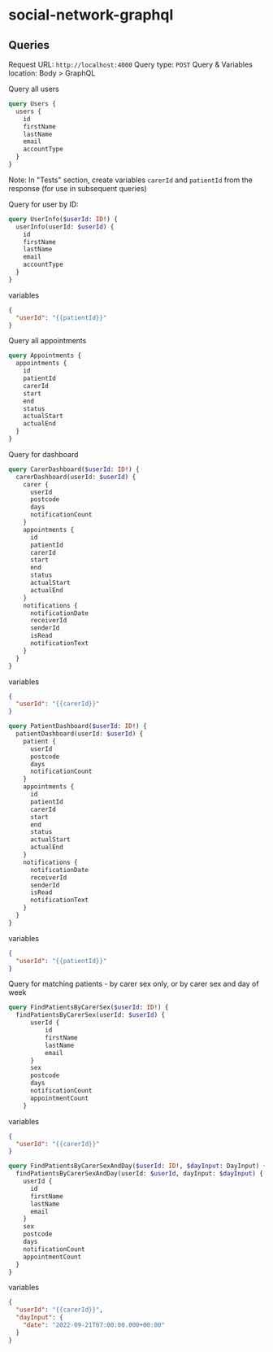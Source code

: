 # social-network-graphql

## Queries

Request URL: `http://localhost:4000`
Query type: `POST`
Query & Variables location: Body > GraphQL

Query all users

```graphql
query Users {
  users {
    id
    firstName
    lastName
    email
    accountType
  }
}
```

Note: In "Tests" section, create variables `carerId` and `patientId` from the response (for use in subsequent queries)

Query for user by ID:

```graphql
query UserInfo($userId: ID!) {
  userInfo(userId: $userId) {
    id
    firstName
    lastName
    email
    accountType
  }
}
```

variables

```json
{
  "userId": "{{patientId}}"
}
```

Query all appointments

```graphql
query Appointments {
  appointments {
    id
    patientId
    carerId
    start
    end
    status
    actualStart
    actualEnd
  }
}
```

Query for dashboard

```graphql
query CarerDashboard($userId: ID!) {
  carerDashboard(userId: $userId) {
    carer {
      userId
      postcode
      days
      notificationCount
    }
    appointments {
      id
      patientId
      carerId
      start
      end
      status
      actualStart
      actualEnd
    }
    notifications {
      notificationDate
      receiverId
      senderId
      isRead
      notificationText
    }
  }
}
```

variables

```json
{
  "userId": "{{carerId}}"
}
```

```graphql
query PatientDashboard($userId: ID!) {
  patientDashboard(userId: $userId) {
    patient {
      userId
      postcode
      days
      notificationCount
    }
    appointments {
      id
      patientId
      carerId
      start
      end
      status
      actualStart
      actualEnd
    }
    notifications {
      notificationDate
      receiverId
      senderId
      isRead
      notificationText
    }
  }
}
```

variables

```json
{
  "userId": "{{patientId}}"
}
```

Query for matching patients - by carer sex only, or by carer sex and day of week

```graphql
query FindPatientsByCarerSex($userId: ID!) {
  findPatientsByCarerSex(userId: $userId) {
      userId {
          id
          firstName
          lastName
          email
      }
      sex
      postcode
      days
      notificationCount
      appointmentCount
    }
```

variables

```json
{
  "userId": "{{carerId}}"
}
```

```graphql
query FindPatientsByCarerSexAndDay($userId: ID!, $dayInput: DayInput) {
  findPatientsByCarerSexAndDay(userId: $userId, dayInput: $dayInput) {
    userId {
      id
      firstName
      lastName
      email
    }
    sex
    postcode
    days
    notificationCount
    appointmentCount
  }
}
```

variables

```json
{
  "userId": "{{carerId}}",
  "dayInput": {
    "date": "2022-09-21T07:00:00.000+00:00"
  }
}
```
